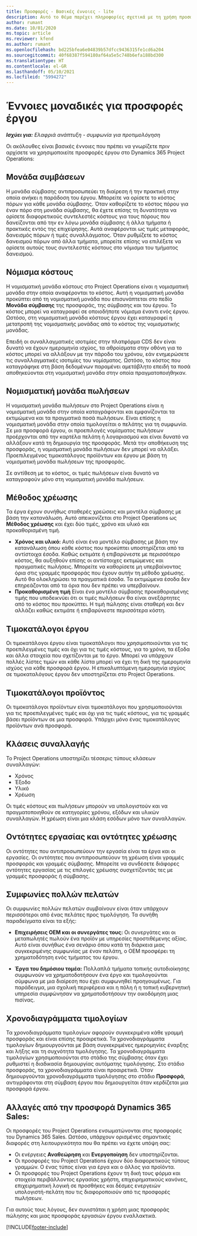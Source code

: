 ```yaml
---
title: Προσφορές - Βασικές έννοιες - lite
description: Αυτό το θέμα παρέχει πληροφορίες σχετικά με τη χρήση προσφορών έργου στο Project Operations.
author: rumant
ms.date: 10/01/2020
ms.topic: article
ms.reviewer: kfend
ms.author: rumant
ms.openlocfilehash: bd225bfea6e04839b57dfcc9436315fe1cd6a204
ms.sourcegitcommit: 40f68387f594180af64a5e5c748b6efa188bd300
ms.translationtype: HT
ms.contentlocale: el-GR
ms.lasthandoff: 05/10/2021
ms.locfileid: "5994272"
---
```

# <a name="concepts-unique-to-project-quotes"></a>Έννοιες μοναδικές για προσφορές έργου

_**Ισχύει για:** Ελαφριά ανάπτυξη - συμφωνία για προτιμολόγηση_


Οι ακόλουθες είναι βασικές έννοιες που πρέπει να γνωρίζετε πριν αρχίσετε να χρησιμοποιείτε προσφορές έργου στο Dynamics 365 Project Operations:

## <a name="contracting-unit"></a>Μονάδα συμβάσεων

Η μονάδα σύμβασης αντιπροσωπεύει τη διαίρεση ή την πρακτική στην οποία ανήκει η παράδοση του έργου. Μπορείτε να ορίσετε το κόστος πόρων για κάθε μονάδα σύμβασης. Όταν καθορίζετε το κόστος πόρου για έναν πόρο στη μονάδα σύμβασης, θα έχετε επίσης τη δυνατότητα να ορίσετε διαφορετικούς συντελεστές κόστους για τους πόρους που δανείζονται από την εν λόγω μονάδα σύμβασης ή άλλα τμήματα ή πρακτικές εντός της επιχείρησης. Αυτά αναφέρονται ως τιμές μεταφοράς, δανεισμός πόρων ή τιμές συναλλάγματος. Όταν ρυθμίζετε το κόστος δανεισμού πόρων από άλλα τμήματα, μπορείτε επίσης να επιλέξετε να ορίσετε αυτούς τους συντελεστές κόστους στο νόμισμα του τμήματος δανεισμού.

## <a name="cost-currency"></a>Νόμισμα κόστους

Η νομισματική μονάδα κόστους στο Project Operations είναι η νομισματική μονάδα στην οποία αναφέρονται το κόστος. Αυτή η νομισματική μονάδα προκύπτει από τη νομισματική μονάδα που επισυνάπτεται στο πεδίο **Μονάδα σύμβασης** της προσφοράς, της σύμβασης και του έργου. Το κόστος μπορεί να καταγραφεί σε οποιοδήποτε νόμισμα έναντι ενός έργου. Ωστόσο, στη νομισματική μονάδα κόστους έργου έχει καταγραφεί η μετατροπή της νομισματικής μονάδας από το κόστος της νομισματικής μονάδας.

Επειδή οι συναλλαγματικές ισοτιμίες στην πλατφόρμα CDS δεν είναι δυνατό να έχουν ημερομηνία ισχύος, τα αθροίσματα στην οθόνη για το κόστος μπορεί να αλλάξουν με την πάροδο του χρόνου, εάν ενημερώσετε τις συναλλαγματικές ισοτιμίες του νομίσματος. Ωστόσο, το κόστος που καταγράφηκε στη βάση δεδομένων παραμένει αμετάβλητο επειδή τα ποσά αποθηκεύονται στη νομισματική μονάδα στην οποία πραγματοποιήθηκαν.

## <a name="sales-currency"></a>Νομισματική μονάδα πωλήσεων

Η νομισματική μονάδα πωλήσεων στο Project Operations είναι η νομισματική μονάδα στην οποία καταγράφονται και εμφανίζονται τα εκτιμώμενα και τα πραγματικά ποσά πωλήσεων. Είναι επίσης η νομισματική μονάδα στην οποία τιμολογείται ο πελάτης για τη συμφωνία. Σε μια προσφορά έργου, οι προεπιλογές νομίσματος πωλήσεων προέρχονται από την καρτέλα πελάτη ή λογαριασμού και είναι δυνατό να αλλάξουν κατά τη δημιουργία της προσφοράς. Μετά την αποθήκευση της προσφοράς, η νομισματική μονάδα πωλήσεων δεν μπορεί να αλλάξει. Προεπιλεγμένος τιμοκατάλογος προϊόντων και έργου με βάση τη νομισματική μονάδα πωλήσεων της προσφοράς.

Σε αντίθεση με το κόστος, οι τιμές πωλήσεων είναι δυνατό να καταγραφούν μόνο στη νομισματική μονάδα πωλήσεων.

## <a name="billing-method"></a>Μέθοδος χρέωσης

Τα έργα έχουν συνήθως σταθερές χρεώσεις και μοντέλα σύμβασης με βάση την κατανάλωση. Αυτό απεικονίζεται στο Project Operations ως **Μέθοδος χρέωσης** και έχει δύο τιμές, χρόνο και υλικό και προκαθορισμένη τιμή.

- **Χρόνος και υλικό:** Αυτό είναι ένα μοντέλο σύμβασης με βάση την κατανάλωση όπου κάθε κόστος που προκύπτει υποστηρίζεται από τα αντίστοιχα έσοδα. Καθώς εκτιμάτε ή επιβαρύνεστε με περισσότερο κόστος, θα αυξηθούν επίσης οι αντίστοιχες εκτιμώμενες και πραγματικές πωλήσεις. Μπορείτε να καθορίσετε μη υπερβαίνοντας όρια στις γραμμές προσφοράς που έχουν αυτήν τη μέθοδο χρέωσης. Αυτό θα ολοκληρώσει τα πραγματικά έσοδα. Τα εκτιμώμενα έσοδα δεν επηρεάζονται από τα όρια που δεν πρέπει να υπερβαίνουν.
- **Προκαθορισμένη τιμή** Είναι ένα μοντέλο σύμβασης προκαθορισμένης τιμής που υποδεικνύει ότι οι τιμές πωλήσεων θα είναι ανεξάρτητες από το κόστος που προκύπτει. Η τιμή πώλησης είναι σταθερή και δεν αλλάζει καθώς εκτιμάτε ή επιβαρύνεστε περισσότερα κόστη.

## <a name="project-price-lists"></a>Τιμοκατάλογοι έργου

Οι τιμοκατάλογοι έργου είναι τιμοκατάλογοι που χρησιμοποιούνται για τις προεπιλεγμένες τιμές και όχι για τις τιμές κόστους, για το χρόνο, τα έξοδα και άλλα στοιχεία που σχετίζονται με το έργο. Μπορεί να υπάρχουν πολλές λίστες τιμών και κάθε λίστα μπορεί να έχει τη δική της ημερομηνία ισχύος για κάθε προσφορά έργου. Η επικαλυπτόμενη ημερομηνία ισχύος σε τιμοκαταλόγους έργου δεν υποστηρίζεται στο Project Operations.

## <a name="product-price-lists"></a>Τιμοκατάλογοι προϊόντος

Οι τιμοκατάλογοι προϊόντων είναι τιμοκατάλογοι που χρησιμοποιούνται για τις προεπιλεγμένες τιμές και όχι για τις τιμές κόστους, για τις γραμμές βάσει προϊόντων σε μια προσφορά. Υπάρχει μόνο ένας τιμοκατάλογος προϊόντων ανά προσφορά.

## <a name="transaction-classes"></a>Κλάσεις συναλλαγής

Το Project Operations υποστηρίζει τέσσερις τύπους κλάσεων συναλλαγών:

- Χρόνος
- Έξοδο
- Υλικό
- Χρέωση

Οι τιμές κόστους και πωλήσεων μπορούν να υπολογιστούν και να πραγματοποιηθούν σε κατηγορίες χρόνου, εξόδων και υλικών συναλλαγών. Η χρέωση είναι μια κλάση εσόδων μόνο των συναλλαγών.

## <a name="work-entities-and-billing-entities"></a>Οντότητες εργασίας και οντότητες χρέωσης

Οι οντότητες που αντιπροσωπεύουν την εργασία είναι τα έργα και οι εργασίες. Οι οντότητες που αντιπροσωπεύουν τη χρέωση είναι γραμμές προσφοράς και γραμμές σύμβασης. Μπορείτε να συνδέσετε διάφορες οντότητες εργασίας με τις επιλογές χρέωσης συσχετίζοντάς τες με γραμμές προσφοράς ή σύμβασης.

## <a name="multi-customer-deals"></a>Συμφωνίες πολλών πελατών

Οι συμφωνίες πολλών πελατών συμβαίνουν είναι όταν υπάρχουν περισσότεροι από ένας πελάτες προς τιμολόγηση. Τα συνήθη παραδείγματα είναι τα εξής:

- **Επιχειρήσεις OEM και οι συνεργάτες τους:** Οι συνεργάτες και οι μεταπωλητές πωλούν ένα προϊόν με υπηρεσίες προστιθέμενης αξίας. Αυτό είναι συνήθως ένα σενάριο όπου κατά τη διάρκεια μιας συγκεκριμένης συμφωνίας με έναν πελάτη, ο OEM προσφέρει τη χρηματοδότηση ενός τμήματος του έργου. 

- **Έργα του δημόσιου τομέα:** Πολλαπλά τμήματα τοπικής αυτοδιοίκησης συμφωνούν να χρηματοδοτήσουν ένα έργο και τιμολογούνται σύμφωνα με μια διαίρεση που έχει συμφωνηθεί προηγουμένως. Για παράδειγμα, μια σχολική περιφέρεια και η πόλη ή η τοπική κυβερνητική υπηρεσία συμφώνησαν να χρηματοδοτήσουν την οικοδόμηση μιας πισίνας.

## <a name="invoice-schedules"></a>Χρονοδιαγράμματα τιμολογίων

Τα χρονοδιαγράμματα τιμολογίων αφορούν συγκεκριμένα κάθε γραμμή προσφοράς και είναι επίσης προαιρετικά. Τα χρονοδιαγράμματα τιμολογίων δημιουργούνται με βάση συγκεκριμένες ημερομηνίες έναρξης και λήξης και τη συχνότητα τιμολόγησης. Τα χρονοδιαγράμματα τιμολογίων χρησιμοποιούνται στο στάδιο της σύμβασης όταν έχει ρυθμιστεί η διαδικασία δημιουργίας αυτόματης τιμολόγησης. Στο στάδιο προσφοράς, τα χρονοδιαγράμματα είναι προαιρετικά. Όταν δημιουργούνται χρονοδιαγράμματα τιμολόγησης στο στάδιο **Προσφορά**, αντιγράφονται στη σύμβαση έργου που δημιουργείται όταν κερδίζεται μια προσφορά έργου.

## <a name="changes-from-dynamics-365-sales-quote"></a>Αλλαγές από την προσφορά Dynamics 365 Sales:

Οι προσφορές του Project Operations ενσωματώνονται στις προσφορές του Dynamics 365 Sales. Ωστόσο, υπάρχουν ορισμένες σημαντικές διαφορές στη λειτουργικότητα που θα πρέπει να έχετε υπόψη σας:

- Οι ενέργειες **Αναθεώρηση** και **Ενεργοποίηση** δεν υποστηρίζονται.
- Οι προσφορές του Project Operations έχουν δύο διαφορετικούς τύπους γραμμών. Ο ένας τύπος είναι για έργα και ο άλλος για προϊόντα.
- Οι προσφορές του Project Operations έχουν τη δική τους φόρμα και στοιχεία περιβάλλοντος εργασίας χρήστη, επιχειρηματικούς κανόνες, επιχειρηματική λογική σε προσθήκες και δέσμες ενεργειών υπολογιστή-πελάτη που τις διαφοροποιούν από τις προσφορές πωλήσεων.

Για αυτούς τους λόγους, δεν συνιστάται η χρήση μιας προσφοράς πώλησης και μιας προσφοράς εργασιών έργου εναλλακτικά.


[!INCLUDE[footer-include](../../includes/footer-banner.md)]
